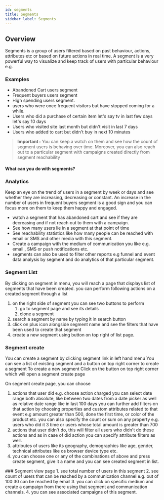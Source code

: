 ```yaml
---
id: segments
title: Segments
sidebar_label: Segments
---
```


## Overview

Segments is a group of users filtered based on past behaviour, actions, attributes etc or based on future actions in real time.
A segment is a very powerful way to visualize and keep track of users with particular behaviour e.g. 

### Examples
* Abandoned Cart users segment
* Frequent buyers users segment 
* High spending users segment.
* users who were once frequent visitors but have stopped coming for a while.
* Users who did a purchase of certain item let's say tv in last few days let's say 10 days
* Users who visited site last month but didn't visit in last 7 days
* Users who added to cart but didn't buy in next 10 minutes

> **Important :** You can keep a watch on them and see how the count of segment users is behaving over time.
 Moreover, you can also reach out to a particular segment with campaigns created directly from segment reachability




#### What can you do with segments?

### Analytics 
Keep an eye on the trend of users in a segment by week or days and see whether they are increasing, decreasing or constant.
 An increase in the number of users in frequent buyers segment is a good sign and you can focus more on them to keep them happy and engaged.

* watch a segment that has abandoned cart and see if they are decreasing and if not reach out to them with a campaign.
    <insert page screenshot>
* See how many users lie in a segment at that point of time
* See reachability statistics like how many people can be reached with email or SMS and other media with this segment.
* Create a campaign with the medium of communication you like e.g. email , SMS or push notifications etc.
* segments can also be used to filter other reports e.g funnel and event data analysis by segment and do analytics of that particular segment.

### Segment List

By clicking on segment in menu, you will reach a page that displays list of segments that have been created.
you can perform following actions on a created segment through a list
 1. on the right side of segment you can see two buttons to perform
     1. go to segment page and see its details
     2. clone a segment
 2. search a segment by name by typing it in search button
 3. click on plus icon alongside segment name and see the filters that have been used to create that segment
 4. create a new segment using button on top right of list page.

### Segment create

 You can create a segment by clicking segment link in left hand menu
 You can see a list of existing segment and a button on top right corner to create a segment
 To create a new segment Click on the button on top right corner which will open a segment create page

 On segment create page, you can choose
  1. actions that user did e.g.
       choose action charged
       you can select date range both absolute, like between two dates from a date picker as well as relative date range like in last 100 days
       you can further add filters on that action by choosing properties and custom attributes related to that event e.g amount greater than 500, done the first time, or color of the product etc.
       you can also specify the count or sum on any property e.g. users who did it 3 time or users whose total amount is greater than 700
  1. actions that user didn't do, this will filter all users who didn't do these actions and as in case of did action you can specify attribute filters as well.
  3. attributes of users like its geography, demographics like age, gender, technical attributes like os browser device type etc.
  4. you can choose one or any of the combinations of above and press create segment, give it a name and you can see  created segment in list.



   <insert images>    
### Segment view page
 1. see total number of users in this segment
 2. see  count of users that can be reached by a communication channel e.g. out of 100 30 can be reached by email
 3. you can click on specific medium and create a campaign from there using that segment and communication channels.
 4. you can see associated campaigns of this segment.




